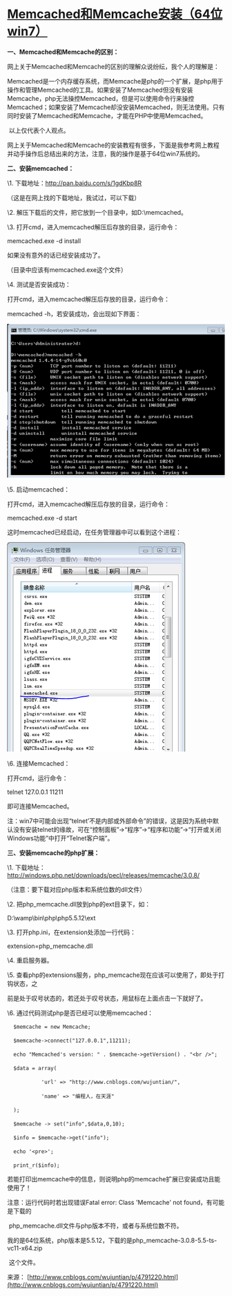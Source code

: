 # [Memcached和Memcache安装（64位win7）](http://www.cnblogs.com/wujuntian/p/4791220.html)

**一、Memcached和Memcache的区别：**

​    网上关于Memcached和Memcache的区别的理解众说纷纭，我个人的理解是：

Memcached是一个内存缓存系统，而Memcache是php的一个扩展，是php用于操作和管理Memcached的工具。如果安装了Memcached但没有安装Memcache，php无法操控Memcached，但是可以使用命令行来操控Memcached；如果安装了Memcache却没安装Memcached，则无法使用。只有同时安装了Memcached和Memcache，才能在PHP中使用Memcached。

​    以上仅代表个人观点。

​    网上关于Memcached和Memcache的安装教程有很多，下面是我参考网上教程并动手操作后总结出来的方法，注意，我的操作是基于64位win7系统的。

 

**二、安装memcached：**

\1. 下载地址：http://pan.baidu.com/s/1gdKbp8R

  （这是在网上找的下载地址，我试过，可以下载）

\2. 解压下载后的文件，把它放到一个目录中，如D:\memcached。

\3. 打开cmd，进入memcached解压后存放的目录，运行命令：

   memcached.exe -d install

   如果没有意外的话已经安装成功了。

   （目录中应该有memcached.exe这个文件）

\4. 测试是否安装成功：

   打开cmd，进入memcached解压后存放的目录，运行命令：

   memcached -h，若安装成功，会出现如下界面：

  ![img](Memcached和Memcache安装（64位win7）_files/0.5825696676038206.png)

 

\5. 启动memcached：

  打开cmd，进入memcached解压后存放的目录，运行命令：

  memcached.exe -d start

  这时memcached已经启动，在任务管理器中可以看到这个进程：

 ![img](Memcached和Memcache安装（64位win7）_files/0.6634816848672926.png)

 

\6. 连接Memcached：

  打开cmd，运行命令：

  telnet 127.0.0.1 11211

  即可连接Memcached。

 

注：win7中可能会出现“telnet’不是内部或外部命令”的错误，这是因为系统中默认没有安装telnet的缘故，可在“控制面板”->“程序”->“程序和功能”->“打开或关闭Windows功能”中打开“Telnet客户端”。

 

**三、安装memcache的php扩展：**

\1. 下载地址：http://windows.php.net/downloads/pecl/releases/memcache/3.0.8/

  （注意：要下载对应php版本和系统位数的dll文件）

\2. 把php_memcache.dll放到php的ext目录下，如：

   D:\wamp\bin\php\php5.5.12\ext

\3. 打开php.ini，在extension处添加一行代码：

   extension=php_memcache.dll

\4. 重启服务器。

\5. 查看php的extensions服务，php_memcache现在应该可以使用了，即处于打钩状态，之

  前是处于叹号状态的，若还处于叹号状态，用鼠标在上面点击一下就好了。

\6. 通过代码测试php是否已经可以使用memcached：

```
  $memcache = new Memcache;

  $memcache->connect("127.0.0.1",11211);

  echo "Memcached's version: " . $memcache->getVersion() . "<br />";

  $data = array(

           'url' => "http://www.cnblogs.com/wujuntian/",

           'name' => "编程人，在天涯"

  );

  $memcache -> set("info",$data,0,10);

  $info = $memcache->get("info");

  echo '<pre>';

  print_r($info);
```

 

若能打印出memcache中的信息，则说明php的memcache扩展已安装成功且能使用了！

 

注意：运行代码时若出现错误Fatal error: Class 'Memcache' not found，有可能是下载的 

​      php_memcache.dll文件与php版本不符，或者与系统位数不符。

​      我的是64位系统，php版本是5.5.12，下载的是php_memcache-3.0.8-5.5-ts-vc11-x64.zip

​      这个文件。

 

来源： [http://www.cnblogs.com/wujuntian/p/4791220.html](http://www.cnblogs.com/wujuntian/p/4791220.html)